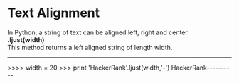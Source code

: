 <h1>Text Alignment</h1>

In Python, a string of text can be aligned left, right and center.
<br>
<b>.ljust(width)</b>
<br>
This method returns a left aligned string of length width.
<br>
<hr>
>>>> width = 20
>>> print 'HackerRank'.ljust(width,'-')
HackerRank---------- 
